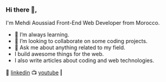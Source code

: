 ### Hi there 👋,
I'm Mehdi Aoussiad Front-End Web Developer from Morocco.


- 🌱 I’m always learning.
- 👯 I’m looking to collaborate on some coding projects.
- 💬 Ask me about anything related to my field.
- I build awesome things for the web.
- I also write articles about coding and web technologies.

👔 [linkedin][linkedin]
📺 [youtube][youtube] **|** 

[linkedin]:https://www.linkedin.com/in/mehdi-aoussiad-0615321b0/
[youtube]:https://www.youtube.com/channel/UCxeFiEFCqLm1s1R9vdMiLuw
